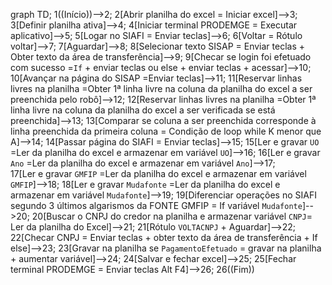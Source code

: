 graph TD;
    1((Início))-->2;
    2[Abrir planilha do excel = Iniciar excel]-->3;
    3[Definir planilha ativa]-->4;
    4[Iniciar terminal PRODEMGE = Executar aplicativo]-->5;
    5[Logar no SIAFI = Enviar teclas]-->6;
    6[Voltar = Rótulo voltar]-->7;
    7[Aguardar]-->8;
    8[Selecionar texto SISAP = Enviar teclas + Obter texto da área de transferência]-->9;
    9[Checar se login foi efetuado com sucesso =`If` + enviar teclas ou else + enviar teclas + acessar]-->10;
    10[Avançar na página do SISAP =Enviar teclas]-->11;
    11[Reservar linhas livres na planilha =Obter 1ª linha livre na coluna da planilha do excel a ser preenchida pelo robô]-->12;
    12[Reservar linhas livres na planilha =Obter 1ª linha livre na coluna da planilha do excel a ser verificada se está preenchida]-->13;
    13[Comparar se coluna a ser preenchida corresponde à linha preenchida da primeira coluna = Condição de loop while K menor que A]-->14;
    14[Passar página do SIAFI = Enviar teclas]-->15;
    15[Ler e gravar `UO` =Ler da planilha do excel e armazenar em variável `UO`]-->16;
    16[Ler e gravar `Ano` =Ler da planilha do excel e armazenar em variável `Ano`]-->17;  
    17[Ler e gravar `GMFIP` =Ler da planilha do excel e armazenar em variável `GMFIP`]-->18;
    18[Ler e gravar `Mudafonte` =Ler da planilha do excel e armazenar em variável `Mudafonte`]-->19;
    19[Diferenciar operações no SIAFI segundo 3 últimos algarismos da FONTE GMFIP = If variável `Mudafonte`]-->20;
    20[Buscar o CNPJ do credor na planilha e armazenar variável `CNPJ`= Ler da planilha do Excel]-->21;
    21[Rótulo `VOLTACNPJ` + Aguardar]-->22;
    22[Checar CNPJ = Enviar teclas + obter texto da área de transferência + If else]-->23;
    23[Gravar na planilha se `PagamentoEfetuado` = gravar na planilha + aumentar variável]-->24;
    24[Salvar e fechar excel]-->25;
    25[Fechar terminal PRODEMGE = Enviar teclas Alt F4]-->26;
    26((Fim))    

